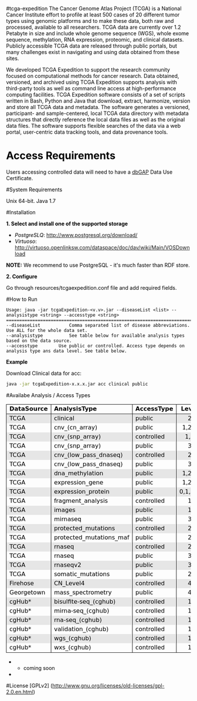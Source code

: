 #tcga-expedition
The Cancer Genome Atlas Project (TCGA) is a National Cancer Institute effort to profile at least 500 cases of 20 different tumor types using genomic platforms and to make these data, both raw and processed, available to all researchers. TCGA data are currently over 1.2 Petabyte in size and include whole genome sequence (WGS), whole exome sequence, methylation, RNA expression, proteomic, and clinical datasets. Publicly accessible TCGA data are released through public portals, but many challenges exist in navigating and using data obtained from these sites.

We developed TCGA Expedition to support the research community focused on computational methods for cancer research. Data obtained, versioned, and archived using TCGA Expedition supports analysis with third-party tools as well as command line access at high-performance computing facilities. TCGA Expedition software consists of a set of scripts written in Bash, Python and Java that download, extract, harmonize, version and store all TCGA data and metadata. The software generates a versioned, participant- and sample-centered, local TCGA data directory with metadata structures that directly reference the local data files as well as the original data files. The software supports flexible searches of the data via a web portal, user-centric data tracking tools, and data provenance tools.

# Access Requirements
Users accessing controlled data will need to have a [dbGAP](http://www.ncbi.nlm.nih.gov/gap) Data Use Certificate.

#System Requirements

Unix 64-bit. Java 1.7

#Installation

<b>1. Select and install one of the supported storage</b>

 - <i>PostgreSLQ</i>: http://www.postgresql.org/download/
 - <i>Virtuoso</i>: http://virtuoso.openlinksw.com/dataspace/doc/dav/wiki/Main/VOSDownload
 
<b>NOTE:</b> We recommend to use PostgreSQL - it's much faster than RDF store.

<b>2. Configure</b>

Go through resources/tcgaexpedition.conf file and add required fields.

#How to Run
```
Usage: java -jar tcgaExpedition-<v.v>.jar --diseaseList <list> --analysistype <string> --accesstype <string>
================================================================================
--diseaseList           Comma separated list of disease abbreviations. Use ALL for the whole data set.
--analysistype          See table below for available analysis types based on the data source.
--accesstype       	Use public or controlled. Access type depends on analysis type ans data level. See table below.
```

<b>Example</b>

Download Clinical data for acc:
```bash
java -jar tcgaExpedition-x.x.x.jar acc clinical public
```

#Availabe Analysis / Access Types

<HTML>

<BODY TEXT="#000000">
<TABLE CELLSPACING="0" COLS="4" BORDER="0">
	<COLGROUP WIDTH="100"></COLGROUP>
	<COLGROUP WIDTH="199"></COLGROUP>
	<COLGROUP WIDTH="113"></COLGROUP>
	<COLGROUP WIDTH="72"></COLGROUP>
	<TR>
		<TD STYLE="border-top: 1px solid #000000; border-bottom: 1px solid #000000; border-left: 1px solid #000000; border-right: 1px solid #000000" HEIGHT="16" ALIGN="LEFT"><B><FONT FACE="DejaVu Sans">DataSource</FONT></B></TD>
		<TD STYLE="border-top: 1px solid #000000; border-bottom: 1px solid #000000; border-left: 1px solid #000000; border-right: 1px solid #000000" ALIGN="LEFT"><B><FONT FACE="DejaVu Sans" COLOR="#000000">AnalysisType</FONT></B></TD>
		<TD STYLE="border-top: 1px solid #000000; border-bottom: 1px solid #000000; border-right: 1px solid #000000" ALIGN="LEFT"><B><FONT FACE="DejaVu Sans">AccessType</FONT></B></TD>
		<TD STYLE="border-top: 1px solid #000000; border-bottom: 1px solid #000000; border-left: 1px solid #000000; border-right: 1px solid #000000" ALIGN="CENTER" SDNUM="1033;0;@"><B><FONT FACE="DejaVu Sans">Level</FONT></B></TD>
	</TR>
	<TR>
		<TD STYLE="border-left: 1px solid #000000; border-right: 1px solid #000000" HEIGHT="16" ALIGN="LEFT" BGCOLOR="#E6E6E6"><FONT FACE="DejaVu Sans">TCGA</FONT></TD>
		<TD STYLE="border-left: 1px solid #000000; border-right: 1px solid #000000" ALIGN="LEFT" BGCOLOR="#E6E6E6"><FONT FACE="DejaVu Sans" COLOR="#000000">clinical</FONT></TD>
		<TD STYLE="border-right: 1px solid #000000" ALIGN="LEFT" BGCOLOR="#E6E6E6"><FONT FACE="DejaVu Sans">public</FONT></TD>
		<TD STYLE="border-left: 1px solid #000000; border-right: 1px solid #000000" ALIGN="CENTER" BGCOLOR="#E6E6E6" SDVAL="2" SDNUM="1033;0;@"><FONT FACE="DejaVu Sans">2</FONT></TD>
	</TR>
	<TR>
		<TD STYLE="border-left: 1px solid #000000; border-right: 1px solid #000000" HEIGHT="16" ALIGN="LEFT"><FONT FACE="DejaVu Sans">TCGA</FONT></TD>
		<TD STYLE="border-left: 1px solid #000000; border-right: 1px solid #000000" ALIGN="LEFT"><FONT FACE="DejaVu Sans" COLOR="#000000">cnv_(cn_array)</FONT></TD>
		<TD STYLE="border-right: 1px solid #000000" ALIGN="LEFT"><FONT FACE="DejaVu Sans">public</FONT></TD>
		<TD STYLE="border-left: 1px solid #000000; border-right: 1px solid #000000" ALIGN="CENTER" SDNUM="1033;0;@"><FONT FACE="DejaVu Sans">1,2,3</FONT></TD>
	</TR>
	<TR>
		<TD STYLE="border-left: 1px solid #000000; border-right: 1px solid #000000" HEIGHT="16" ALIGN="LEFT" BGCOLOR="#E6E6E6"><FONT FACE="DejaVu Sans">TCGA</FONT></TD>
		<TD STYLE="border-left: 1px solid #000000; border-right: 1px solid #000000" ALIGN="LEFT" BGCOLOR="#E6E6E6"><FONT FACE="DejaVu Sans" COLOR="#000000">cnv_(snp_array)</FONT></TD>
		<TD STYLE="border-right: 1px solid #000000" ALIGN="LEFT" BGCOLOR="#E6E6E6"><FONT FACE="DejaVu Sans">controlled</FONT></TD>
		<TD STYLE="border-left: 1px solid #000000; border-right: 1px solid #000000" ALIGN="CENTER" BGCOLOR="#E6E6E6" SDNUM="1033;0;@"><FONT FACE="DejaVu Sans">1,2</FONT></TD>
	</TR>
	<TR>
		<TD STYLE="border-left: 1px solid #000000; border-right: 1px solid #000000" HEIGHT="16" ALIGN="LEFT"><FONT FACE="DejaVu Sans">TCGA</FONT></TD>
		<TD STYLE="border-left: 1px solid #000000; border-right: 1px solid #000000" ALIGN="LEFT"><FONT FACE="DejaVu Sans" COLOR="#000000">cnv_(snp_array)</FONT></TD>
		<TD STYLE="border-right: 1px solid #000000" ALIGN="LEFT"><FONT FACE="DejaVu Sans">public</FONT></TD>
		<TD STYLE="border-left: 1px solid #000000; border-right: 1px solid #000000" ALIGN="CENTER" SDVAL="3" SDNUM="1033;0;@"><FONT FACE="DejaVu Sans">3</FONT></TD>
	</TR>
	<TR>
		<TD STYLE="border-left: 1px solid #000000; border-right: 1px solid #000000" HEIGHT="16" ALIGN="LEFT" BGCOLOR="#E6E6E6"><FONT FACE="DejaVu Sans">TCGA</FONT></TD>
		<TD STYLE="border-left: 1px solid #000000; border-right: 1px solid #000000" ALIGN="LEFT" BGCOLOR="#E6E6E6"><FONT FACE="DejaVu Sans" COLOR="#000000">cnv_(low_pass_dnaseq)</FONT></TD>
		<TD STYLE="border-right: 1px solid #000000" ALIGN="LEFT" BGCOLOR="#E6E6E6"><FONT FACE="DejaVu Sans">controlled</FONT></TD>
		<TD STYLE="border-left: 1px solid #000000; border-right: 1px solid #000000" ALIGN="CENTER" BGCOLOR="#E6E6E6" SDVAL="2" SDNUM="1033;0;@"><FONT FACE="DejaVu Sans">2</FONT></TD>
	</TR>
	<TR>
		<TD STYLE="border-left: 1px solid #000000; border-right: 1px solid #000000" HEIGHT="16" ALIGN="LEFT"><FONT FACE="DejaVu Sans">TCGA</FONT></TD>
		<TD STYLE="border-left: 1px solid #000000; border-right: 1px solid #000000" ALIGN="LEFT"><FONT FACE="DejaVu Sans" COLOR="#000000">cnv_(low_pass_dnaseq)</FONT></TD>
		<TD STYLE="border-right: 1px solid #000000" ALIGN="LEFT"><FONT FACE="DejaVu Sans">public</FONT></TD>
		<TD STYLE="border-left: 1px solid #000000; border-right: 1px solid #000000" ALIGN="CENTER" SDVAL="3" SDNUM="1033;0;@"><FONT FACE="DejaVu Sans">3</FONT></TD>
	</TR>
	<TR>
		<TD STYLE="border-left: 1px solid #000000; border-right: 1px solid #000000" HEIGHT="16" ALIGN="LEFT" BGCOLOR="#E6E6E6"><FONT FACE="DejaVu Sans">TCGA</FONT></TD>
		<TD STYLE="border-left: 1px solid #000000; border-right: 1px solid #000000" ALIGN="LEFT" BGCOLOR="#E6E6E6"><FONT FACE="DejaVu Sans" COLOR="#000000">dna_methylation</FONT></TD>
		<TD STYLE="border-right: 1px solid #000000" ALIGN="LEFT" BGCOLOR="#E6E6E6"><FONT FACE="DejaVu Sans">public</FONT></TD>
		<TD STYLE="border-left: 1px solid #000000; border-right: 1px solid #000000" ALIGN="CENTER" BGCOLOR="#E6E6E6" SDNUM="1033;0;@"><FONT FACE="DejaVu Sans">1,2,3</FONT></TD>
	</TR>
	<TR>
		<TD STYLE="border-left: 1px solid #000000; border-right: 1px solid #000000" HEIGHT="16" ALIGN="LEFT"><FONT FACE="DejaVu Sans">TCGA</FONT></TD>
		<TD STYLE="border-left: 1px solid #000000; border-right: 1px solid #000000" ALIGN="LEFT"><FONT FACE="DejaVu Sans" COLOR="#000000">expression_gene</FONT></TD>
		<TD STYLE="border-right: 1px solid #000000" ALIGN="LEFT"><FONT FACE="DejaVu Sans">public</FONT></TD>
		<TD STYLE="border-left: 1px solid #000000; border-right: 1px solid #000000" ALIGN="CENTER" SDNUM="1033;0;@"><FONT FACE="DejaVu Sans">1,2,3</FONT></TD>
	</TR>
	<TR>
		<TD STYLE="border-left: 1px solid #000000; border-right: 1px solid #000000" HEIGHT="16" ALIGN="LEFT" BGCOLOR="#E6E6E6"><FONT FACE="DejaVu Sans">TCGA</FONT></TD>
		<TD STYLE="border-left: 1px solid #000000; border-right: 1px solid #000000" ALIGN="LEFT" BGCOLOR="#E6E6E6"><FONT FACE="DejaVu Sans" COLOR="#000000">expression_protein</FONT></TD>
		<TD STYLE="border-right: 1px solid #000000" ALIGN="LEFT" BGCOLOR="#E6E6E6"><FONT FACE="DejaVu Sans">public</FONT></TD>
		<TD STYLE="border-left: 1px solid #000000; border-right: 1px solid #000000" ALIGN="CENTER" BGCOLOR="#E6E6E6" SDNUM="1033;0;@"><FONT FACE="DejaVu Sans">0,1,2,3</FONT></TD>
	</TR>
	<TR>
		<TD STYLE="border-left: 1px solid #000000; border-right: 1px solid #000000" HEIGHT="16" ALIGN="LEFT"><FONT FACE="DejaVu Sans">TCGA</FONT></TD>
		<TD STYLE="border-left: 1px solid #000000; border-right: 1px solid #000000" ALIGN="LEFT"><FONT FACE="DejaVu Sans" COLOR="#000000">fragment_analysis</FONT></TD>
		<TD STYLE="border-right: 1px solid #000000" ALIGN="LEFT"><FONT FACE="DejaVu Sans">controlled</FONT></TD>
		<TD STYLE="border-left: 1px solid #000000; border-right: 1px solid #000000" ALIGN="CENTER" SDVAL="1" SDNUM="1033;0;@"><FONT FACE="DejaVu Sans">1</FONT></TD>
	</TR>
	<TR>
		<TD STYLE="border-left: 1px solid #000000; border-right: 1px solid #000000" HEIGHT="16" ALIGN="LEFT" BGCOLOR="#E6E6E6"><FONT FACE="DejaVu Sans">TCGA</FONT></TD>
		<TD STYLE="border-left: 1px solid #000000; border-right: 1px solid #000000" ALIGN="LEFT" BGCOLOR="#E6E6E6"><FONT FACE="DejaVu Sans" COLOR="#000000">images</FONT></TD>
		<TD STYLE="border-right: 1px solid #000000" ALIGN="LEFT" BGCOLOR="#E6E6E6"><FONT FACE="DejaVu Sans">public</FONT></TD>
		<TD STYLE="border-left: 1px solid #000000; border-right: 1px solid #000000" ALIGN="CENTER" BGCOLOR="#E6E6E6" SDVAL="1" SDNUM="1033;0;@"><FONT FACE="DejaVu Sans">1</FONT></TD>
	</TR>
	<TR>
		<TD STYLE="border-left: 1px solid #000000; border-right: 1px solid #000000" HEIGHT="16" ALIGN="LEFT"><FONT FACE="DejaVu Sans">TCGA</FONT></TD>
		<TD STYLE="border-left: 1px solid #000000; border-right: 1px solid #000000" ALIGN="LEFT"><FONT FACE="DejaVu Sans" COLOR="#000000">mirnaseq</FONT></TD>
		<TD STYLE="border-right: 1px solid #000000" ALIGN="LEFT"><FONT FACE="DejaVu Sans">public</FONT></TD>
		<TD STYLE="border-left: 1px solid #000000; border-right: 1px solid #000000" ALIGN="CENTER" SDVAL="3" SDNUM="1033;0;@"><FONT FACE="DejaVu Sans">3</FONT></TD>
	</TR>
	<TR>
		<TD STYLE="border-left: 1px solid #000000; border-right: 1px solid #000000" HEIGHT="16" ALIGN="LEFT" BGCOLOR="#E6E6E6"><FONT FACE="DejaVu Sans">TCGA</FONT></TD>
		<TD STYLE="border-left: 1px solid #000000; border-right: 1px solid #000000" ALIGN="LEFT" BGCOLOR="#E6E6E6"><FONT FACE="DejaVu Sans" COLOR="#000000">protected_mutations</FONT></TD>
		<TD STYLE="border-right: 1px solid #000000" ALIGN="LEFT" BGCOLOR="#E6E6E6"><FONT FACE="DejaVu Sans">controlled</FONT></TD>
		<TD STYLE="border-left: 1px solid #000000; border-right: 1px solid #000000" ALIGN="CENTER" BGCOLOR="#E6E6E6" SDVAL="2" SDNUM="1033;0;@"><FONT FACE="DejaVu Sans">2</FONT></TD>
	</TR>
	<TR>
		<TD STYLE="border-left: 1px solid #000000; border-right: 1px solid #000000" HEIGHT="16" ALIGN="LEFT"><FONT FACE="DejaVu Sans">TCGA</FONT></TD>
		<TD STYLE="border-left: 1px solid #000000; border-right: 1px solid #000000" ALIGN="LEFT"><FONT FACE="DejaVu Sans" COLOR="#000000">protected_mutations_maf</FONT></TD>
		<TD STYLE="border-right: 1px solid #000000" ALIGN="LEFT"><FONT FACE="DejaVu Sans">public</FONT></TD>
		<TD STYLE="border-left: 1px solid #000000; border-right: 1px solid #000000" ALIGN="CENTER" SDVAL="2" SDNUM="1033;0;@"><FONT FACE="DejaVu Sans">2</FONT></TD>
	</TR>
	<TR>
		<TD STYLE="border-left: 1px solid #000000; border-right: 1px solid #000000" HEIGHT="16" ALIGN="LEFT" BGCOLOR="#E6E6E6"><FONT FACE="DejaVu Sans">TCGA</FONT></TD>
		<TD STYLE="border-left: 1px solid #000000; border-right: 1px solid #000000" ALIGN="LEFT" BGCOLOR="#E6E6E6"><FONT FACE="DejaVu Sans" COLOR="#000000">rnaseq</FONT></TD>
		<TD STYLE="border-right: 1px solid #000000" ALIGN="LEFT" BGCOLOR="#E6E6E6"><FONT FACE="DejaVu Sans">controlled</FONT></TD>
		<TD STYLE="border-left: 1px solid #000000; border-right: 1px solid #000000" ALIGN="CENTER" BGCOLOR="#E6E6E6" SDVAL="2" SDNUM="1033;0;@"><FONT FACE="DejaVu Sans">2</FONT></TD>
	</TR>
	<TR>
		<TD STYLE="border-left: 1px solid #000000; border-right: 1px solid #000000" HEIGHT="16" ALIGN="LEFT"><FONT FACE="DejaVu Sans">TCGA</FONT></TD>
		<TD STYLE="border-left: 1px solid #000000; border-right: 1px solid #000000" ALIGN="LEFT"><FONT FACE="DejaVu Sans" COLOR="#000000">rnaseq</FONT></TD>
		<TD STYLE="border-right: 1px solid #000000" ALIGN="LEFT"><FONT FACE="DejaVu Sans">public</FONT></TD>
		<TD STYLE="border-left: 1px solid #000000; border-right: 1px solid #000000" ALIGN="CENTER" SDVAL="3" SDNUM="1033;0;@"><FONT FACE="DejaVu Sans">3</FONT></TD>
	</TR>
	<TR>
		<TD STYLE="border-left: 1px solid #000000; border-right: 1px solid #000000" HEIGHT="16" ALIGN="LEFT" BGCOLOR="#E6E6E6"><FONT FACE="DejaVu Sans">TCGA</FONT></TD>
		<TD STYLE="border-left: 1px solid #000000; border-right: 1px solid #000000" ALIGN="LEFT" BGCOLOR="#E6E6E6"><FONT FACE="DejaVu Sans" COLOR="#000000">rnaseqv2</FONT></TD>
		<TD STYLE="border-right: 1px solid #000000" ALIGN="LEFT" BGCOLOR="#E6E6E6"><FONT FACE="DejaVu Sans">public</FONT></TD>
		<TD STYLE="border-left: 1px solid #000000; border-right: 1px solid #000000" ALIGN="CENTER" BGCOLOR="#E6E6E6" SDVAL="3" SDNUM="1033;0;@"><FONT FACE="DejaVu Sans">3</FONT></TD>
	</TR>
	<TR>
		<TD STYLE="border-left: 1px solid #000000; border-right: 1px solid #000000" HEIGHT="16" ALIGN="LEFT"><FONT FACE="DejaVu Sans">TCGA</FONT></TD>
		<TD STYLE="border-left: 1px solid #000000; border-right: 1px solid #000000" ALIGN="LEFT"><FONT FACE="DejaVu Sans" COLOR="#000000">somatic_mutations</FONT></TD>
		<TD STYLE="border-right: 1px solid #000000" ALIGN="LEFT"><FONT FACE="DejaVu Sans">public</FONT></TD>
		<TD STYLE="border-left: 1px solid #000000; border-right: 1px solid #000000" ALIGN="CENTER" SDVAL="2" SDNUM="1033;0;@"><FONT FACE="DejaVu Sans">2</FONT></TD>
	</TR>
	<TR>
		<TD STYLE="border-left: 1px solid #000000; border-right: 1px solid #000000" HEIGHT="16" ALIGN="LEFT" BGCOLOR="#E6E6E6"><FONT FACE="DejaVu Sans">Firehose</FONT></TD>
		<TD STYLE="border-left: 1px solid #000000; border-right: 1px solid #000000" ALIGN="LEFT" BGCOLOR="#E6E6E6"><FONT FACE="DejaVu Sans" COLOR="#000000">CN_Level4</FONT></TD>
		<TD STYLE="border-right: 1px solid #000000" ALIGN="LEFT" BGCOLOR="#E6E6E6"><FONT FACE="DejaVu Sans">controlled</FONT></TD>
		<TD STYLE="border-left: 1px solid #000000; border-right: 1px solid #000000" ALIGN="CENTER" BGCOLOR="#E6E6E6" SDVAL="4" SDNUM="1033;0;@"><FONT FACE="DejaVu Sans">4</FONT></TD>
	</TR>
	<TR>
		<TD STYLE="border-left: 1px solid #000000; border-right: 1px solid #000000" HEIGHT="16" ALIGN="LEFT"><FONT FACE="DejaVu Sans">Georgetown</FONT></TD>
		<TD STYLE="border-left: 1px solid #000000; border-right: 1px solid #000000" ALIGN="LEFT"><FONT FACE="DejaVu Sans" COLOR="#000000">mass_spectrometry</FONT></TD>
		<TD STYLE="border-right: 1px solid #000000" ALIGN="LEFT"><FONT FACE="DejaVu Sans">public</FONT></TD>
		<TD STYLE="border-left: 1px solid #000000; border-right: 1px solid #000000" ALIGN="CENTER" SDVAL="4" SDNUM="1033;0;@"><FONT FACE="DejaVu Sans">4</FONT></TD>
	</TR>
	<TR>
		<TD STYLE="border-left: 1px solid #000000; border-right: 1px solid #000000" HEIGHT="17" ALIGN="LEFT" BGCOLOR="#E6E6E6"><FONT FACE="DejaVu Sans">cgHub*</FONT></TD>
		<TD STYLE="border-left: 1px solid #000000; border-right: 1px solid #000000" ALIGN="LEFT" BGCOLOR="#E6E6E6"><FONT FACE="DejaVu Sans" COLOR="#000000">bisulfite-seq_(cghub)</FONT></TD>
		<TD STYLE="border-right: 1px solid #000000" ALIGN="LEFT" BGCOLOR="#E6E6E6"><FONT FACE="DejaVu Sans">controlled</FONT></TD>
		<TD STYLE="border-left: 1px solid #000000; border-right: 1px solid #000000" ALIGN="CENTER" BGCOLOR="#E6E6E6" SDVAL="1" SDNUM="1033;0;@"><FONT FACE="DejaVu Sans">1</FONT></TD>
	</TR>
	<TR>
		<TD STYLE="border-left: 1px solid #000000; border-right: 1px solid #000000" HEIGHT="17" ALIGN="LEFT"><FONT FACE="DejaVu Sans">cgHub*</FONT></TD>
		<TD STYLE="border-left: 1px solid #000000; border-right: 1px solid #000000" ALIGN="LEFT"><FONT FACE="DejaVu Sans" COLOR="#000000">mirna-seq_(cghub)</FONT></TD>
		<TD STYLE="border-right: 1px solid #000000" ALIGN="LEFT"><FONT FACE="DejaVu Sans">controlled</FONT></TD>
		<TD STYLE="border-left: 1px solid #000000; border-right: 1px solid #000000" ALIGN="CENTER" SDVAL="1" SDNUM="1033;0;@"><FONT FACE="DejaVu Sans">1</FONT></TD>
	</TR>
	<TR>
		<TD STYLE="border-left: 1px solid #000000; border-right: 1px solid #000000" HEIGHT="17" ALIGN="LEFT" BGCOLOR="#E6E6E6"><FONT FACE="DejaVu Sans">cgHub*</FONT></TD>
		<TD STYLE="border-left: 1px solid #000000; border-right: 1px solid #000000" ALIGN="LEFT" BGCOLOR="#E6E6E6"><FONT FACE="DejaVu Sans" COLOR="#000000">rna-seq_(cghub)</FONT></TD>
		<TD STYLE="border-right: 1px solid #000000" ALIGN="LEFT" BGCOLOR="#E6E6E6"><FONT FACE="DejaVu Sans">controlled</FONT></TD>
		<TD STYLE="border-left: 1px solid #000000; border-right: 1px solid #000000" ALIGN="CENTER" BGCOLOR="#E6E6E6" SDVAL="1" SDNUM="1033;0;@"><FONT FACE="DejaVu Sans">1</FONT></TD>
	</TR>
	<TR>
		<TD STYLE="border-left: 1px solid #000000; border-right: 1px solid #000000" HEIGHT="17" ALIGN="LEFT"><FONT FACE="DejaVu Sans">cgHub*</FONT></TD>
		<TD STYLE="border-left: 1px solid #000000; border-right: 1px solid #000000" ALIGN="LEFT"><FONT FACE="DejaVu Sans" COLOR="#000000">validation_(cghub)</FONT></TD>
		<TD STYLE="border-right: 1px solid #000000" ALIGN="LEFT"><FONT FACE="DejaVu Sans">controlled</FONT></TD>
		<TD STYLE="border-left: 1px solid #000000; border-right: 1px solid #000000" ALIGN="CENTER" SDVAL="1" SDNUM="1033;0;@"><FONT FACE="DejaVu Sans">1</FONT></TD>
	</TR>
	<TR>
		<TD STYLE="border-left: 1px solid #000000; border-right: 1px solid #000000" HEIGHT="17" ALIGN="LEFT" BGCOLOR="#E6E6E6"><FONT FACE="DejaVu Sans">cgHub*</FONT></TD>
		<TD STYLE="border-left: 1px solid #000000; border-right: 1px solid #000000" ALIGN="LEFT" BGCOLOR="#E6E6E6"><FONT FACE="DejaVu Sans" COLOR="#000000">wgs_(cghub)</FONT></TD>
		<TD STYLE="border-right: 1px solid #000000" ALIGN="LEFT" BGCOLOR="#E6E6E6"><FONT FACE="DejaVu Sans">controlled</FONT></TD>
		<TD STYLE="border-left: 1px solid #000000; border-right: 1px solid #000000" ALIGN="CENTER" BGCOLOR="#E6E6E6" SDVAL="1" SDNUM="1033;0;@"><FONT FACE="DejaVu Sans">1</FONT></TD>
	</TR>
	<TR>
		<TD STYLE="border-bottom: 1px solid #000000; border-left: 1px solid #000000; border-right: 1px solid #000000" HEIGHT="17" ALIGN="LEFT"><FONT FACE="DejaVu Sans">cgHub*</FONT></TD>
		<TD STYLE="border-bottom: 1px solid #000000; border-left: 1px solid #000000; border-right: 1px solid #000000" ALIGN="LEFT"><FONT FACE="DejaVu Sans" COLOR="#000000">wxs_(cghub)</FONT></TD>
		<TD STYLE="border-bottom: 1px solid #000000; border-right: 1px solid #000000" ALIGN="LEFT"><FONT FACE="DejaVu Sans">controlled</FONT></TD>
		<TD STYLE="border-bottom: 1px solid #000000; border-left: 1px solid #000000; border-right: 1px solid #000000" ALIGN="CENTER" SDVAL="1" SDNUM="1033;0;@"><FONT FACE="DejaVu Sans">1</FONT></TD>
	</TR>
</TABLE>
<!-- ************************************************************************** -->
</BODY>

</HTML>

* - coming soon
* 

#License
[GPLv2] (http://www.gnu.org/licenses/old-licenses/gpl-2.0.en.html)

